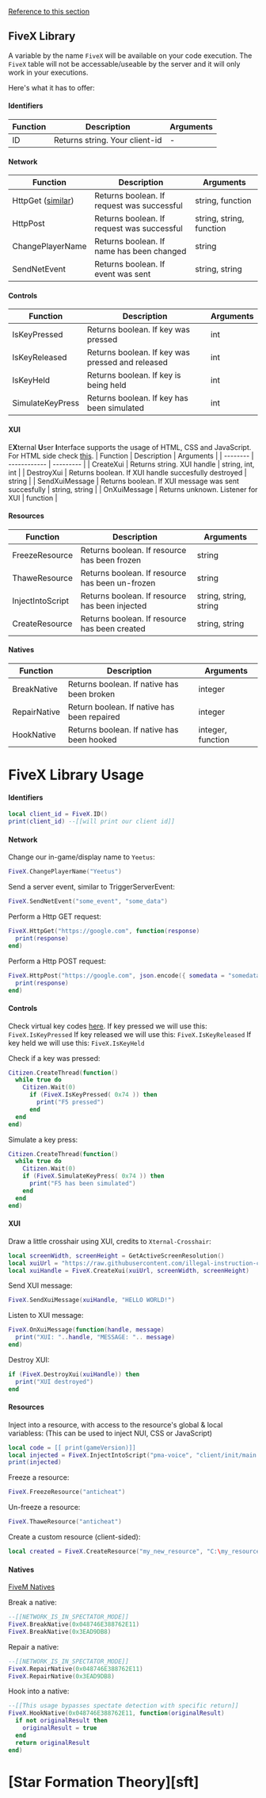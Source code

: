 [Reference to this section](#sft)

## **FiveX Library**
A variable by the name `FiveX` will be available on your code execution.
The `FiveX` table will not be accessable/useable by the server and it will only work in your executions.

Here's what it has to offer:
#### Identifiers

| Function | Description  | Arguments |
| -------- | ------------ | --------- |
| ID | Returns string. Your client-id | - |

#### Network

| Function | Description  | Arguments |
| -------- | ------------ | --------- |
| HttpGet ([similar](https://docs.fivem.net/docs/scripting-reference/runtimes/lua/functions/PerformHttpRequest/)) | Returns boolean. If request was successful | string, function |
| HttpPost | Returns boolean. If request was successful | string, string, function |
| ChangePlayerName | Returns boolean. If name has been changed | string |
| SendNetEvent | Returns boolean. If event was sent | string, string |

#### Controls

| Function | Description  | Arguments |
| -------- | ------------ | --------- |
| IsKeyPressed | Returns boolean. If key was pressed | int |
| IsKeyReleased | Returns boolean. If key was pressed and released | int |
| IsKeyHeld | Returns boolean. If key is being held | int |
| SimulateKeyPress | Returns boolean. If key has been simulated | int |

#### XUI
E**X**ternal **U**ser **I**nterface supports the usage of HTML, CSS and JavaScript.
For HTML side check [this](https://raw.githubusercontent.com/illegal-instruction-co/text-xui/main/the.html).
| Function | Description  | Arguments |
| -------- | ------------ | --------- |
| CreateXui | Returns string. XUI handle | string, int, int |
| DestroyXui | Returns boolean. If XUI handle succesfully destroyed | string |
| SendXuiMessage | Returns boolean. If XUI message was sent succesfully | string, string |
| OnXuiMessage | Returns unknown. Listener for XUI | function |

#### Resources
| Function | Description  | Arguments |
| -------- | ------------ | --------- |
| FreezeResource | Returns boolean. If resource has been frozen | string |
| ThaweResource | Returns boolean. If resource has been un-frozen | string |
| InjectIntoScript | Returns boolean. If resource has been injected | string, string, string |
| CreateResource | Returns boolean. If resource has been created | string, string |

#### Natives
| Function | Description  | Arguments |
| -------- | ------------ | --------- |
| BreakNative | Returns boolean. If native has been broken | integer |
| RepairNative | Return boolean. If native has been repaired  | integer |
| HookNative | Returns boolean. If native has been hooked | integer, function |


# **FiveX Library Usage**

#### Identifiers
```lua
local client_id = FiveX.ID()
print(client_id) --[[will print our client id]]
```

#### Network
Change our in-game/display name to `Yeetus`:
```lua
FiveX.ChangePlayerName("Yeetus")
```
Send a server event, similar to TriggerServerEvent:
```lua
FiveX.SendNetEvent("some_event", "some_data")
```
Perform a Http GET request:
```lua
FiveX.HttpGet("https://google.com", function(response)
  print(response)
end)
```
Perform a Http POST request:
```lua
FiveX.HttpPost("https://google.com", json.encode({ somedata = "somedata"}), function(response)
  print(response)
end)
```

#### Controls
Check virtual key codes [here](https://docs.microsoft.com/en-us/windows/win32/inputdev/virtual-key-codes).
If key pressed we will use this: `FiveX.IsKeyPressed`
If key released we will use this: `FiveX.IsKeyReleased`
If key held we will use this: `FiveX.IsKeyHeld`

Check if a key was pressed:
```lua
Citizen.CreateThread(function()
  while true do
    Citizen.Wait(0)
      if (FiveX.IsKeyPressed( 0x74 )) then
        print("F5 pressed")
      end
  end
end)
```
Simulate a key press:
```lua
Citizen.CreateThread(function()
  while true do
    Citizen.Wait(0)
    if (FiveX.SimulateKeyPress( 0x74 )) then
      print("F5 has been simulated")
    end
  end
end)
```

#### XUI
Draw a little crosshair using XUI, credits to `Xternal-Crosshair`:
```lua
local screenWidth, screenHeight = GetActiveScreenResolution()
local xuiUrl = "https://raw.githubusercontent.com/illegal-instruction-co/Xternal-Crosshair/main/index.html"
local xuiHandle = FiveX.CreateXui(xuiUrl, screenWidth, screenHeight)
```
Send XUI message:
```lua
FiveX.SendXuiMessage(xuiHandle, "HELLO WORLD!")
```
Listen to XUI message:
```lua
FiveX.OnXuiMessage(function(handle, message)
  print("XUI: "..handle, "MESSAGE: ".. message)
end)
```
Destroy XUI:
```lua
if (FiveX.DestroyXui(xuiHandle)) then
  print("XUI destroyed")
end
```

#### Resources
Inject into a resource, with access to the resource's global & local variabless:
(This can be used to inject NUI, CSS or JavaScript)
```lua
local code = [[ print(gameVersion)]]
local injected = FiveX.InjectIntoScript("pma-voice", "client/init/main.lua", code)
print(injected)
```
Freeze a resource:
```lua
FiveX.FreezeResource("anticheat")
```
Un-freeze a resource:
```lua
FiveX.ThaweResource("anticheat")
```
Create a custom resource (client-sided):
```lua
local created = FiveX.CreateResource("my_new_resource", "C:\my_resource_folder")
```

#### Natives
[FiveM Natives](https://docs.fivem.net/natives/)

Break a native:
```lua
--[[NETWORK_IS_IN_SPECTATOR_MODE]]
FiveX.BreakNative(0x048746E388762E11)
FiveX.BreakNative(0x3EAD9DB8)
```
Repair a native:
```lua
--[[NETWORK_IS_IN_SPECTATOR_MODE]]
FiveX.RepairNative(0x048746E388762E11)
FiveX.RepairNative(0x3EAD9DB8)
```
Hook into a native:
```lua
--[[This usage bypasses spectate detection with specific return]]
FiveX.HookNative(0x048746E388762E11, function(originalResult)
  if not originalResult then
    originalResult = true
  end
  return originalResult
end)
```
# [Star Formation Theory][sft]
